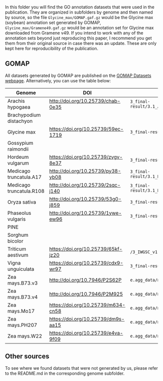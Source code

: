In this folder you will find the GO annotation datasets that were used in the publication.
They are organized in subfolders by genome and then named by source, so the file `Glycine_max/GOMAP.gaf.gz` would be the Glycine max (soybean) annotation set generated by GOMAP, `Glycine_max/Gramene49.gaf.gz` would be an annotation set for Glycine max downloaded from Gramene v49.
If you intend to work with any of the annotation sets beyond just reproducing this paper, I recommend you get them from their original source in case there was an update. These are only kept here for reproducibility of the publication.

## GOMAP ##
All datasets generated by GOMAP are published on the [GOMAP Datasets webpage](https://dill-picl.org/projects/gomap/gomap-datasets/).
Alternatively, you can use the table below:

| Genome                   | DOI                                | Filepath under DOI                                        |
|--------------------------|------------------------------------|-----------------------------------------------------------|
| Arachis hypogaea         | http://doi.org/10.25739/chab-0e35  | `3_final-result/3.1_Arachis_hypogaea_IPGI_Tifrunner.gnm1.ann1.cleaned.gaf.gz`
| Brachypodium distachyon  |                                    | 
| Glycine max              | https://doi.org/10.25739/59ec-1719 | `3_final-result/3.1_Glycine_max_JGI_Wm82.a4.v1.cleaned.gaf.gz`
| Gossypium raimondii      |                                    | 
| Hordeum vulgarum         | https://doi.org/10.25739/zvgv-8e37 | `3_final-result/3.1_Hordeum_vulgare.PGSB-1.0.cleaned.gaf.gz`
| Medicago truncatula.A17  | http://doi.org/10.25739/py38-yb08  | `3_final-result/3.1_Medicago_truncatula_A17_HM341_Mt4.0v2.cleaned.gaf.gz`
| Medicago truncatula.R108 | http://doi.org/10.25739/2sqc-j140  | `3_final-result/3.1_Medicago_truncatula_R108_HM340_v1.0.cleaned.gaf.gz`
| Oryza sativa             | http://doi.org/10.25739/53g0-j859  | `3_final-result/3.1_Oryza_sativa.IRGSP-1.0.cleaned.gaf.gz`
| Phaseolus vulgaris       | http://doi.org/10.25739/1ywe-ew96  | `3_final-result/3.1_Phaseolus_vulgaris.v2.0.cleaned.gaf.gz`
| PINE                     |                                    | 
| Sorghum bicolor          |                                    | 
| Triticum aestivum        | https://doi.org/10.25739/65kf-jz20 | `/3_IWGSC_v1.1_HC.cleaned.gaf.gz`
| Vigna unguiculata        | https://doi.org/10.25739/cdx9-wr97 | `3_final-result/3.1_Vigna_unguiculata.JGI.v1.1.cleaned.gaf.gz`
| Zea mays.B73.v3          | http://doi.org/10.7946/P2S62P      | `e.agg_data/maize_v3.agg.nr.gaf.gz`
| Zea mays.B73.v4          | http://doi.org/10.7946/P2M925      | `e.agg_data/maize.B73.AGPv4.aggregate.gaf.gz`
| Zea mays.Mo17            | https://doi.org/10.25739/m634-cn58 | `e.agg_data/maize.Mo17.AGPv1.aggregate.gaf.gz`
| Zea mays.PH207           | https://doi.org/10.25739/dm9s-aa15 | `e.agg_data/maize.PH207.UIUC_UMN-1.0.aggregate.gaf.gz`
| Zea mays.W22             | https://doi.org/10.25739/e4va-9f09 | `e.agg_data/maize.W22.AGPv2.aggregate.gaf.gz`

## Other sources ##
To see where we found datasets that were not generated by us, please refer to the README.md in the corresponding genome subfolder.
